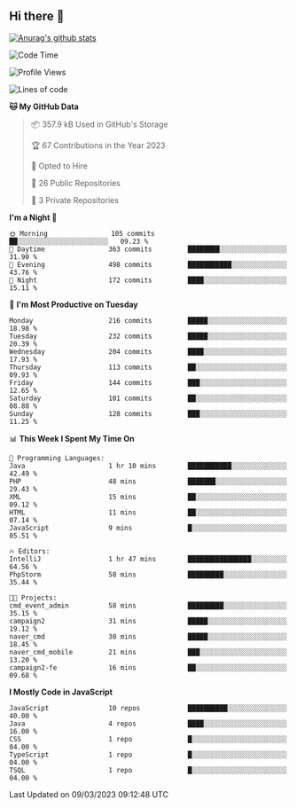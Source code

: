 ## Hi there 👋

[![Anurag's github stats](https://github-readme-stats.vercel.app/api?username=Songwonseok)](https://github.com/anuraghazra/github-readme-stats)



<!--START_SECTION:waka-->
![Code Time](http://img.shields.io/badge/Code%20Time-2%2C105%20hrs%2028%20mins-blue)

![Profile Views](http://img.shields.io/badge/Profile%20Views-4-blue)

![Lines of code](https://img.shields.io/badge/From%20Hello%20World%20I%27ve%20Written--19.0%20million%20lines%20of%20code-blue)

**🐱 My GitHub Data** 

> 📦 357.9 kB Used in GitHub's Storage 
 > 
> 🏆 67 Contributions in the Year 2023
 > 
> 💼 Opted to Hire
 > 
> 📜 26 Public Repositories 
 > 
> 🔑 3 Private Repositories 
 > 
**I'm a Night 🦉** 

```text
🌞 Morning                105 commits         ██░░░░░░░░░░░░░░░░░░░░░░░   09.23 % 
🌆 Daytime                363 commits         ████████░░░░░░░░░░░░░░░░░   31.90 % 
🌃 Evening                498 commits         ███████████░░░░░░░░░░░░░░   43.76 % 
🌙 Night                  172 commits         ████░░░░░░░░░░░░░░░░░░░░░   15.11 % 
```
📅 **I'm Most Productive on Tuesday** 

```text
Monday                   216 commits         █████░░░░░░░░░░░░░░░░░░░░   18.98 % 
Tuesday                  232 commits         █████░░░░░░░░░░░░░░░░░░░░   20.39 % 
Wednesday                204 commits         ████░░░░░░░░░░░░░░░░░░░░░   17.93 % 
Thursday                 113 commits         ██░░░░░░░░░░░░░░░░░░░░░░░   09.93 % 
Friday                   144 commits         ███░░░░░░░░░░░░░░░░░░░░░░   12.65 % 
Saturday                 101 commits         ██░░░░░░░░░░░░░░░░░░░░░░░   08.88 % 
Sunday                   128 commits         ███░░░░░░░░░░░░░░░░░░░░░░   11.25 % 
```


📊 **This Week I Spent My Time On** 

```text
💬 Programming Languages: 
Java                     1 hr 10 mins        ███████████░░░░░░░░░░░░░░   42.49 % 
PHP                      48 mins             ███████░░░░░░░░░░░░░░░░░░   29.43 % 
XML                      15 mins             ██░░░░░░░░░░░░░░░░░░░░░░░   09.12 % 
HTML                     11 mins             ██░░░░░░░░░░░░░░░░░░░░░░░   07.14 % 
JavaScript               9 mins              █░░░░░░░░░░░░░░░░░░░░░░░░   05.51 % 

🔥 Editors: 
IntelliJ                 1 hr 47 mins        ████████████████░░░░░░░░░   64.56 % 
PhpStorm                 58 mins             █████████░░░░░░░░░░░░░░░░   35.44 % 

🐱‍💻 Projects: 
cmd_event_admin          58 mins             █████████░░░░░░░░░░░░░░░░   35.15 % 
campaign2                31 mins             █████░░░░░░░░░░░░░░░░░░░░   19.12 % 
naver_cmd                30 mins             █████░░░░░░░░░░░░░░░░░░░░   18.45 % 
naver_cmd_mobile         21 mins             ███░░░░░░░░░░░░░░░░░░░░░░   13.20 % 
campaign2-fe             16 mins             ██░░░░░░░░░░░░░░░░░░░░░░░   09.68 % 
```

**I Mostly Code in JavaScript** 

```text
JavaScript               10 repos            ██████████░░░░░░░░░░░░░░░   40.00 % 
Java                     4 repos             ████░░░░░░░░░░░░░░░░░░░░░   16.00 % 
CSS                      1 repo              █░░░░░░░░░░░░░░░░░░░░░░░░   04.00 % 
TypeScript               1 repo              █░░░░░░░░░░░░░░░░░░░░░░░░   04.00 % 
TSQL                     1 repo              █░░░░░░░░░░░░░░░░░░░░░░░░   04.00 % 
```




 Last Updated on 09/03/2023 09:12:48 UTC
<!--END_SECTION:waka-->
